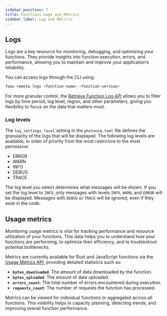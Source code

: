 ```yaml
---
sidebar_position: 7
title: Functions Logs and Metrics
sidebar_label: Log and Metrics
---
```


## Logs

Logs are a key resource for monitoring, debugging, and optimizing your functions. They provide insights into function execution, errors, and performance, allowing you to maintain and improve your application’s reliability.

You can access logs through the CLI using:

```bash
faas remote logs <function-name> <function-version>
```

For more granular control, the [Retrieve Function Log API](https://www.macrometa.com/docs/apiFaas#/operations/handle_mm_logs) allows you to filter logs by time period, log level, region, and other parameters, giving you flexibility to focus on the data that matters most.

### Log levels

The `log_settings.level` setting in the `photoniq.toml` file defines the granularity of the logs that will be displayed. The following log levels are available, in order of priority from the most restrictive to the most permissive:

- ERROR
- WARN
- INFO
- DEBUG
- TRACE

The log level you select determines what messages will be shown. If you set the log level to `INFO`, only messages with levels `INFO`, `WARN`, and `ERROR` will be displayed. Messages with `DEBUG` or `TRACE` will be ignored, even if they exist in the code.


## Usage metrics

Monitoring usage metrics is vital for tracking performance and resource utilization of your functions. This data helps you to understand how your functions are performing, to optimize their efficiency, and to troubleshoot potential bottlenecks.

Metrics are currently available for Rust and JavaScript functions via the [Usage Metrics API](https://www.macrometa.com/docs/apiFaas#/operations/handle_mm_metrics), providing detailed statistics such as:

- **`bytes_downloaded`**: The amount of data downloaded by the function.
- **`bytes_uploaded`**: The amount of data uploaded.
- **`errors_count`**: The total number of errors encountered during execution.
- **`requests_count`**: The number of requests the function has processed.

Metrics can be viewed for individual functions or aggregated across all functions. This visibility helps in capacity planning, detecting trends, and improving overall function performance.